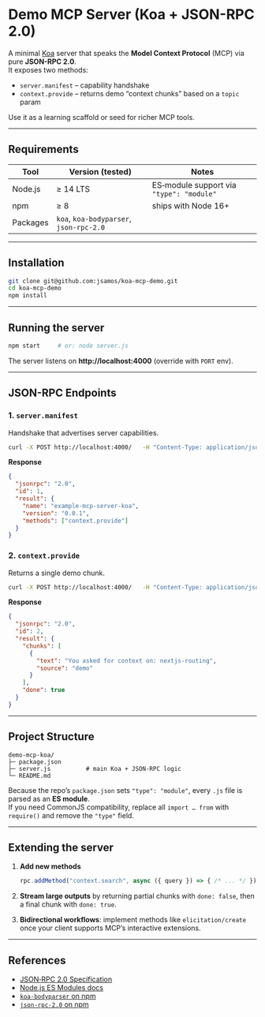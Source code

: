 # Demo MCP Server (Koa + JSON-RPC 2.0)

A minimal [Koa](https://koajs.com/) server that speaks the **Model Context Protocol** (MCP) via pure **JSON-RPC 2.0**.  
It exposes two methods:

* `server.manifest` – capability handshake  
* `context.provide` – returns demo “context chunks” based on a `topic` param

Use it as a learning scaffold or seed for richer MCP tools.

---

## Requirements

| Tool      | Version (tested) | Notes                                     |
|-----------|------------------|-------------------------------------------|
| Node.js   | ≥ 14 LTS         | ES‑module support via `"type": "module"`  |
| npm       | ≥ 8              | ships with Node 16+                       |
| Packages  | `koa`, `koa-bodyparser`, `json-rpc-2.0` |

---

## Installation

```bash
git clone git@github.com:jsamos/koa-mcp-demo.git
cd koa-mcp-demo
npm install
```

---

## Running the server

```bash
npm start     # or: node server.js
```

The server listens on **http://localhost:4000** (override with `PORT` env).

---

## JSON-RPC Endpoints

### 1. `server.manifest`

Handshake that advertises server capabilities.

```bash
curl -X POST http://localhost:4000/   -H "Content-Type: application/json"   -d '{"jsonrpc":"2.0","id":1,"method":"server.manifest"}'
```

**Response**

```json
{
  "jsonrpc": "2.0",
  "id": 1,
  "result": {
    "name": "example-mcp-server-koa",
    "version": "0.0.1",
    "methods": ["context.provide"]
  }
}
```

### 2. `context.provide`

Returns a single demo chunk.

```bash
curl -X POST http://localhost:4000/   -H "Content-Type: application/json"   -d '{"jsonrpc":"2.0","id":2,"method":"context.provide","params":{"topic":"nextjs-routing"}}'
```

**Response**

```json
{
  "jsonrpc": "2.0",
  "id": 2,
  "result": {
    "chunks": [
      {
        "text": "You asked for context on: nextjs-routing",
        "source": "demo"
      }
    ],
    "done": true
  }
}
```

---

## Project Structure

```
demo-mcp-koa/
├─ package.json
├─ server.js          # main Koa + JSON-RPC logic
└─ README.md
```

Because the repo’s `package.json` sets `"type": "module"`, every `.js` file is parsed as an **ES module**.  
If you need CommonJS compatibility, replace all `import … from` with `require()` and remove the `"type"` field.

---

## Extending the server

1. **Add new methods**

   ```js
   rpc.addMethod("context.search", async ({ query }) => { /* ... */ });
   ```

2. **Stream large outputs** by returning partial chunks with `done: false`, then a final chunk with `done: true`.

3. **Bidirectional workflows**: implement methods like `elicitation/create` once your client supports MCP’s interactive extensions.

---

## References

* [JSON‑RPC 2.0 Specification](https://www.jsonrpc.org/specification)
* [Node.js ES Modules docs](https://nodejs.org/api/esm.html)
* [`koa-bodyparser` on npm](https://www.npmjs.com/package/koa-bodyparser)
* [`json-rpc-2.0` on npm](https://www.npmjs.com/package/json-rpc-2.0)